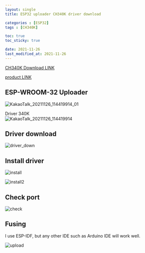 ```yaml
---
layout: single
title: ESP32 uploader CH340K driver download

categories : [ESP32]
tags : [CH340K]

toc: true
toc_sticky: true

date: 2021-11-26
last_modified_at: 2021-11-26
---
```


[CH340K Download LINK](http://www.wch.cn/downloads/CH341SER_ZIP.html)
<br>

[product LINK](https://ko.aliexpress.com/item/32967495218.html?spm=a2g0s.9042311.0.0.27424c4dwrsLBK)
<br>

## ESP-WROOM-32 Uploader
![KakaoTalk_20211126_114419914_01](https://user-images.githubusercontent.com/32934089/143520057-d5e8d6de-4c88-4637-b055-26ee671046a1.jpg)
<br>

Driver 340K  
![KakaoTalk_20211126_114419914](https://user-images.githubusercontent.com/32934089/143520128-ad6aed33-00de-4b00-a25b-2a01b6460e18.jpg)
<br>

## Driver download
![driver_down](https://user-images.githubusercontent.com/32934089/143519429-ce2b8f66-323f-4ecd-bbd7-a7b926f447e4.png)
<br>

## Install driver
![install](https://user-images.githubusercontent.com/32934089/143519480-74bafdd1-478c-45a7-887f-9eb6eab83e00.png)
<br>

![install2](https://user-images.githubusercontent.com/32934089/143519495-fd10142c-006f-4ba1-90cb-300ee0511498.png)
<br>


## Check port
![check](https://user-images.githubusercontent.com/32934089/143519845-550d3e0b-74b2-448a-bd72-a6480f8c4552.PNG)
<br>


## Fusing
I use ESP-IDF, but any other IDE such as Arduino IDE will work well.

![upload](https://user-images.githubusercontent.com/32934089/143520280-a58d1c23-cedc-46c9-ad7c-856a1a23e24e.png)
<br>